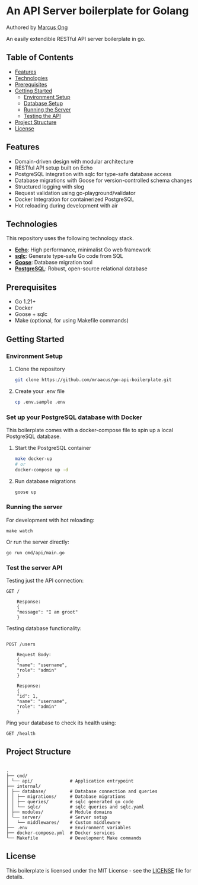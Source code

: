 # An API Server boilerplate for Golang

Authored by [Marcus Ong](https://github.com/mraacus)

An easily extendible RESTful API server boilerplate in go.

## Table of Contents

- [Features](#features)
- [Technologies](#technologies)
- [Prerequisites](#prerequisites)
- [Getting Started](#getting-started)
  - [Environment Setup](#environment-setup)
  - [Database Setup](#set-up-your-postgresql-database-with-docker)
  - [Running the Server](#running-the-server)
  - [Testing the API](#test-the-server-api)
- [Project Structure](#project-structure)
- [License](#license)

## Features

- Domain-driven design with modular architecture
- RESTful API setup built on Echo
- PostgreSQL integration with sqlc for type-safe database access
- Database migrations with Goose for version-controlled schema changes
- Structured logging with slog
- Request validation using go-playground/validator
- Docker Integration for containerized PostgreSQL
- Hot reloading during development with air

## Technologies

This repository uses the following technology stack.

- **[Echo](https://echo.labstack.com/)**: High performance, minimalist Go web framework
- **[sqlc](https://docs.sqlc.dev/)**: Generate type-safe Go code from SQL
- **[Goose](https://github.com/pressly/goose)**: Database migration tool
- **[PostgreSQL](https://www.postgresql.org/)**: Robust, open-source relational database

## Prerequisites

- Go 1.21+
- Docker
- Goose + sqlc
- Make (optional, for using Makefile commands)

## Getting Started

### Environment Setup

1. Clone the repository

   ```bash
   git clone https://github.com/mraacus/go-api-boilerplate.git
   ```

2. Create your .env file
   ```bash
   cp .env.sample .env
   ```

### Set up your PostgreSQL database with Docker

This boilerplate comes with a docker-compose file to spin up a local PostgreSQL database.

1. Start the PostgreSQL container

   ```bash
   make docker-up
   # or
   docker-compose up -d
   ```

2. Run database migrations
   ```bash
   goose up
   ```

### Running the server

For development with hot reloading:

    make watch

Or run the server directly:

    go run cmd/api/main.go

### Test the server API

Testing just the API connection:

```
GET /

    Response:
    {
    "message": "I am groot"
    }
```

Testing database functionality:

```

POST /users

    Request Body:
    {
    "name": "username",
    "role": "admin"
    }

    Response:
    {
    "id": 1,
    "name": "username",
    "role": "admin"
    }

```

Ping your database to check its health using:

```
GET /health
```

## Project Structure

```

.
├── cmd/
│ └── api/              # Application entrypoint
├── internal/
│ ├── database/         # Database connection and queries
│ │ ├── migrations/     # Database migrations
│ │ ├── queries/        # sqlc generated go code
│ │ └── sqlc/           # sqlc queries and sqlc.yaml
│ ├── modules/          # Module domains
│ └── server/           # Server setup
│   └── middlewares/    # Custom middleware
├── .env                # Environment variables
├── docker-compose.yml  # Docker services
└── Makefile            # Development Make commands

```

## License

This boilerplate is licensed under the MIT License - see the [LICENSE](LICENSE) file for details.
